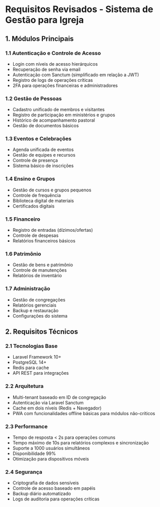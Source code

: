 # Requisitos Revisados - Sistema de Gestão para Igreja
## 1. Módulos Principais

### 1.1 Autenticação e Controle de Acesso
- Login com níveis de acesso hierárquicos
- Recuperação de senha via email
- Autenticação com Sanctum (simplificado em relação a JWT)
- Registro de logs de operações críticas
- 2FA para operações financeiras e administradores

### 1.2 Gestão de Pessoas
- Cadastro unificado de membros e visitantes
- Registro de participação em ministérios e grupos
- Histórico de acompanhamento pastoral
- Gestão de documentos básicos

### 1.3 Eventos e Celebrações
- Agenda unificada de eventos
- Gestão de equipes e recursos
- Controle de presença
- Sistema básico de inscrições

### 1.4 Ensino e Grupos
- Gestão de cursos e grupos pequenos
- Controle de frequência
- Biblioteca digital de materiais
- Certificados digitais

### 1.5 Financeiro
- Registro de entradas (dízimos/ofertas)
- Controle de despesas
- Relatórios financeiros básicos

### 1.6 Patrimônio
- Gestão de bens e patrimônio
- Controle de manutenções
- Relatórios de inventário

### 1.7 Administração
- Gestão de congregações
- Relatórios gerenciais
- Backup e restauração
- Configurações do sistema

## 2. Requisitos Técnicos

### 2.1 Tecnologias Base
- Laravel Framework 10+
- PostgreSQL 14+
- Redis para cache
- API REST para integrações

### 2.2 Arquitetura
- Multi-tenant baseado em ID de congregação
- Autenticação via Laravel Sanctum
- Cache em dois níveis (Redis + Navegador)
- PWA com funcionalidades offline básicas para módulos não-críticos

### 2.3 Performance
- Tempo de resposta < 2s para operações comuns
- Tempo máximo de 10s para relatórios complexos e sincronização
- Suporte a 1000 usuários simultâneos
- Disponibilidade 99%
- Otimização para dispositivos móveis

### 2.4 Segurança
- Criptografia de dados sensíveis
- Controle de acesso baseado em papéis
- Backup diário automatizado
- Logs de auditoria para operações críticas
